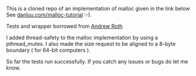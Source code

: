This is a cloned repo of an implementation of malloc given in the link below
See [danluu.com/malloc-tutorial](danluu.com/malloc-tutorial) :-).

Tests and wrapper borrowed from [Andrew Roth](https://github.com/ps2dude756)

I added thread-safety to the malloc implementation by using a pthread\_mutex.
I also made the size request to be aligned to a 8-byte boundary ( for 64-bit computers ).

So far the tests run successfully. If you catch any issues or bugs do let me know.

